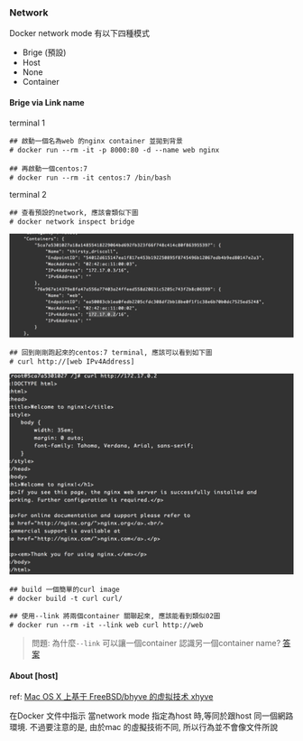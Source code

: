 
### Network

Docker network mode 有以下四種模式

- Brige (預設)
- Host
- None
- Container

#### Brige via Link name

terminal 1
```
## 啟動一個名為web 的nginx container 並拋到背景
# docker run --rm -it -p 8000:80 -d --name web nginx

## 再啟動一個centos:7
# docker run --rm -it centos:7 /bin/bash
```

terminal 2
```
## 查看預設的network, 應該會類似下圖 
# docker network inspect bridge
```
![network-01](images/network-01.png)

```
## 回到剛剛跑起來的centos:7 terminal, 應該可以看到如下圖
# curl http://[web IPv4Address]
```
![network-02](images/network-02.png)

```
## build 一個簡單的curl image
# docker build -t curl curl/
```

```
## 使用--link 將兩個container 關聯起來, 應該能看到類似02圖
# docker run --rm -it --link web curl http://web

```

> 問題: 為什麼`--link` 可以讓一個container 認識另一個container name?
> [答案](images/network-03.png)

#### About [host]

ref: [Mac OS X 上基于 FreeBSD/bhyve 的虚拟技术 xhyve](https://www.vpsee.com/2015/06/mac-os-x-hypervisor-xhyve-based-on-bhyve/)

在Docker 文件中指示
當network mode 指定為host 時,等同於跟host 同一個網路環境.
不過要注意的是, 由於mac 的虛擬技術不同, 所以行為並不會像文件所說

